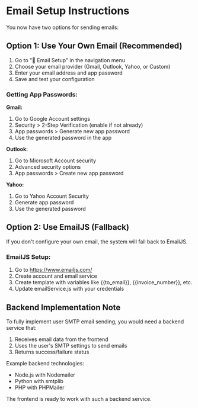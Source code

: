 
# Email Setup Instructions

You now have two options for sending emails:

## Option 1: Use Your Own Email (Recommended)

1. Go to "📧 Email Setup" in the navigation menu
2. Choose your email provider (Gmail, Outlook, Yahoo, or Custom)
3. Enter your email address and app password
4. Save and test your configuration

### Getting App Passwords:

**Gmail:**
1. Go to Google Account settings
2. Security > 2-Step Verification (enable if not already)
3. App passwords > Generate new app password
4. Use the generated password in the app

**Outlook:**
1. Go to Microsoft Account security
2. Advanced security options
3. App passwords > Create new app password

**Yahoo:**
1. Go to Yahoo Account Security
2. Generate app password
3. Use the generated password

## Option 2: Use EmailJS (Fallback)

If you don't configure your own email, the system will fall back to EmailJS.

### EmailJS Setup:
1. Go to https://www.emailjs.com/
2. Create account and email service
3. Create template with variables like {{to_email}}, {{invoice_number}}, etc.
4. Update emailService.js with your credentials

## Backend Implementation Note

To fully implement user SMTP email sending, you would need a backend service that:
1. Receives email data from the frontend
2. Uses the user's SMTP settings to send emails
3. Returns success/failure status

Example backend technologies:
- Node.js with Nodemailer
- Python with smtplib
- PHP with PHPMailer

The frontend is ready to work with such a backend service.
